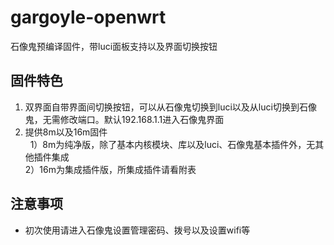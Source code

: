 # gargoyle-openwrt
石像鬼预编译固件，带luci面板支持以及界面切换按钮
## 固件特色
1. 双界面自带界面间切换按钮，可以从石像鬼切换到luci以及从luci切换到石像鬼，无需修改端口。默认192.168.1.1进入石像鬼界面  
2. 提供8m以及16m固件  
   1）8m为纯净版，除了基本内核模块、库以及luci、石像鬼基本插件外，无其他插件集成  
   2）16m为集成插件版，所集成插件请看附表  
## 注意事项
* 初次使用请进入石像鬼设置管理密码、拨号以及设置wifi等
